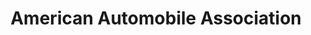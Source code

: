 ---
title: "American Automobile Association"
url: /albuquerque/american-automobile-association/
shop: Reisebüro
---